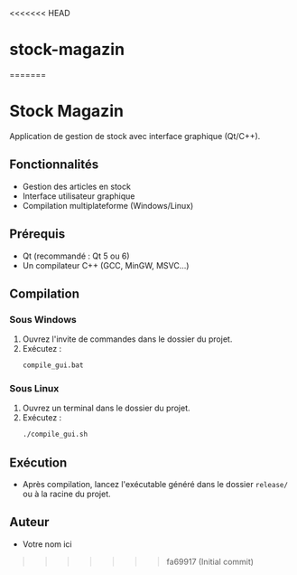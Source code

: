 <<<<<<< HEAD
# stock-magazin
=======
# Stock Magazin

Application de gestion de stock avec interface graphique (Qt/C++).

## Fonctionnalités
- Gestion des articles en stock
- Interface utilisateur graphique
- Compilation multiplateforme (Windows/Linux)

## Prérequis
- Qt (recommandé : Qt 5 ou 6)
- Un compilateur C++ (GCC, MinGW, MSVC...)

## Compilation

### Sous Windows
1. Ouvrez l'invite de commandes dans le dossier du projet.
2. Exécutez :
   ```sh
   compile_gui.bat
   ```

### Sous Linux
1. Ouvrez un terminal dans le dossier du projet.
2. Exécutez :
   ```sh
   ./compile_gui.sh
   ```

## Exécution
- Après compilation, lancez l'exécutable généré dans le dossier `release/` ou à la racine du projet.

## Auteur
- Votre nom ici 
>>>>>>> fa69917 (Initial commit)
